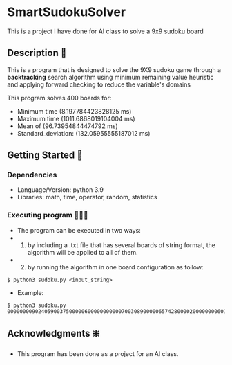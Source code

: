 # SmartSudokuSolver
This is a project I have done for AI class to solve a 9x9 sudoku board

## Description 🧐

This is a program that is designed to solve the 9X9 sudoku game through a **backtracking** search algorithm using minimum remaining value heuristic and applying forward checking to reduce the variable's domains

This program solves 400 boards for: 
* Minimum time (8.197784423828125 ms)
* Maximum time (1011.6868019104004 ms) 
* Mean of (96.73954844474792 ms)
* Standard_deviation: (132.05955555187012 ms)

## Getting Started 🚀

### Dependencies

* Language/Version: python 3.9
* Libraries: math, time, operator, random, statistics

### Executing program 👩🏻‍💻

* The program can be executed in two ways:
* 1. by including a .txt file that has several boards of string format, the algorithm will be applied to all of them.
* 2. by running the algorithm in one board configuration as follow: 
```
$ python3 sudoku.py <input_string>
```
* Example:
```
$ python3 sudoku.py 000000009024059003750000060000000000070030890000065742800002000000006010043008000
```

## Acknowledgments ❇️

* This program has been done as a project for an AI class.
